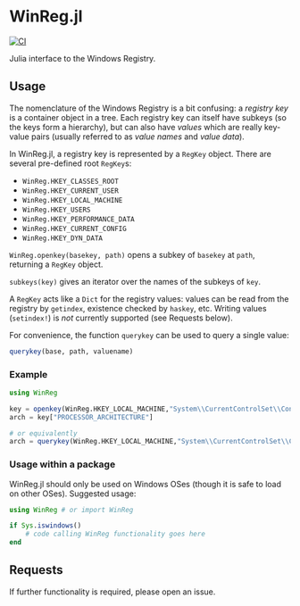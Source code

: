 # WinReg.jl

[![CI](https://github.com/simonbyrne/WinReg.jl/actions/workflows/test.yml/badge.svg)](https://github.com/simonbyrne/WinReg.jl/actions/workflows/test.yml)

Julia interface to the Windows Registry.

## Usage

The nomenclature of the Windows Registry is a bit confusing: a _registry key_ is a container object in a tree. Each registry key can itself have subkeys (so the keys form a hierarchy), but can also have _values_ which are really key-value pairs (usually referred to as _value names_ and _value data_).

In WinReg.jl, a registry key is represented by a `RegKey` object. There are several pre-defined root `RegKey`s:
 * `WinReg.HKEY_CLASSES_ROOT`
 * `WinReg.HKEY_CURRENT_USER`
 * `WinReg.HKEY_LOCAL_MACHINE`
 * `WinReg.HKEY_USERS`
 * `WinReg.HKEY_PERFORMANCE_DATA`
 * `WinReg.HKEY_CURRENT_CONFIG`
 * `WinReg.HKEY_DYN_DATA`


`WinReg.openkey(basekey, path)` opens a subkey of `basekey` at `path`, returning a `RegKey` object.

`subkeys(key)` gives an iterator over the names of the subkeys of `key`.

A `RegKey` acts like a `Dict` for the registry values: values can be read from the registry by `getindex`, existence checked by `haskey`, etc. Writing values (`setindex!`) is _not_ currently supported (see Requests below).

For convenience, the function `querykey` can be used to query a single value:

```julia
querykey(base, path, valuename)
```

### Example

```julia
using WinReg

key = openkey(WinReg.HKEY_LOCAL_MACHINE,"System\\CurrentControlSet\\Control\\Session Manager\\Environment")
arch = key["PROCESSOR_ARCHITECTURE"]

# or equivalently
arch = querykey(WinReg.HKEY_LOCAL_MACHINE,"System\\CurrentControlSet\\Control\\Session Manager\\Environment","PROCESSOR_ARCHITECTURE")
```

### Usage within a package

WinReg.jl should only be used on Windows OSes (though it is safe to load on other OSes). Suggested usage:

```julia
using WinReg # or import WinReg

if Sys.iswindows()
    # code calling WinReg functionality goes here
end
```

## Requests

If further functionality is required, please open an issue.
